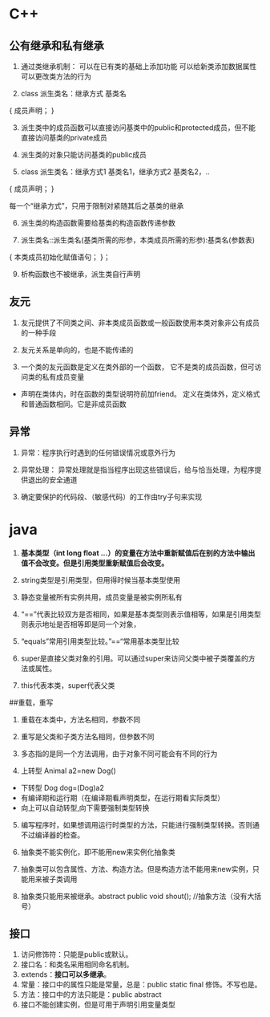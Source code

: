# C++

## 公有继承和私有继承

1. 通过类继承机制：
可以在已有类的基础上添加功能
可以给新类添加数据属性
可以更改类方法的行为


2. class 派生类名：继承方式  基类名

{
        成员声明；
}

3. 派生类中的成员函数可以直接访问基类中的public和protected成员，但不能直接访问基类的private成员

4. 派生类的对象只能访问基类的public成员

5. class 派生类名：继承方式1  基类名1，继承方式2  基类名2，..

{
        成员声明；
}

每一个“继承方式”，只用于限制对紧随其后之基类的继承

6. 派生类的构造函数需要给基类的构造函数传递参数

8. 派生类名::派生类名(基类所需的形参，本类成员所需的形参):基类名(参数表)

{
        本类成员初始化赋值语句；
}；

9. 析构函数也不被继承，派生类自行声明

## 友元
1. 友元提供了不同类之间、非本类成员函数或一般函数使用本类对象非公有成员的一种手段

2. 友元关系是单向的，也是不能传递的

3. 一个类的友元函数是定义在类外部的一个函数，
   它不是类的成员函数，但可访问类的私有成员变量

* 声明在类体内，时在函数的类型说明符前加friend。
定义在类体外，定义格式和普通函数相同。它是非成员函数

## 异常
1. 异常：程序执行时遇到的任何错误情况或意外行为 

2. 异常处理：
	      异常处理就是指当程序出现这些错误后，给与恰当处理，为程序提供退出的安全通道 
3. 确定要保护的代码段、（敏感代码）的工作由try子句来实现



# java

1. **基本类型（int long float ...）的变量在方法中重新赋值后在别的方法中输出值不会改变。但是引用类型重新赋值后会改变。**

2. string类型是引用类型，但用得时候当基本类型使用

3. 静态变量被所有实例共用，成员变量是被实例所私有

4. “==”代表比较双方是否相同，如果是基本类型则表示值相等，如果是引用类型则表示地址是否相等即是同一个对象，

5. “equals”常用引用类型比较。”==“常用基本类型比较

6. super是直接父类对象的引用。可以通过super来访问父类中被子类覆盖的方法或属性。

7. this代表本类，super代表父类



##重载，重写

1. 重载在本类中，方法名相同，参数不同

2. 重写是父类和子类方法名相同，但参数不同

3. 多态指的是同一个方法调用，由于对象不同可能会有不同的行为

4. 上转型 Animal a2=new Dog()
* 下转型  Dog dog=(Dog)a2
* 有编译期和运行期（在编译期看声明类型，在运行期看实际类型）
* 向上可以自动转型,向下需要强制类型转换

5. 编写程序时，如果想调用运行时类型的方法，只能进行强制类型转换。否则通不过编译器的检查。

6.  抽象类不能实例化，即不能用new来实例化抽象类

7. 抽象类可以包含属性、方法、构造方法。但是构造方法不能用来new实例，只能用来被子类调用

8. 抽象类只能用来被继承。abstract public void shout();  //抽象方法（没有大括号）

## 接口
1. 访问修饰符：只能是public或默认。
2. 接口名：和类名采用相同命名机制。
3. extends：**接口可以多继承**。
4. 常量：接口中的属性只能是常量，总是：public static final 修饰。不写也是。
5. 方法：接口中的方法只能是：public abstract
6.  接口不能创建实例，但是可用于声明引用变量类型

